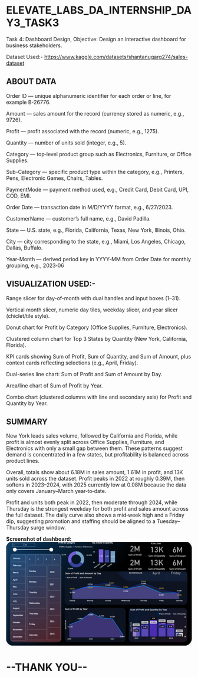 # ELEVATE_LABS_DA_INTERNSHIP_DAY3_TASK3
Task 4: Dashboard Design, Objective: Design an interactive dashboard for business stakeholders.

Dataset Used:- https://www.kaggle.com/datasets/shantanugarg274/sales-dataset

## ABOUT DATA
Order ID — unique alphanumeric identifier for each order or line, for example B-26776.

Amount — sales amount for the record (currency stored as numeric, e.g., 9726).

Profit — profit associated with the record (numeric, e.g., 1275).

Quantity — number of units sold (integer, e.g., 5).

Category — top‑level product group such as Electronics, Furniture, or Office Supplies.

Sub-Category — specific product type within the category, e.g., Printers, Pens, Electronic Games, Chairs, Tables.

PaymentMode — payment method used, e.g., Credit Card, Debit Card, UPI, COD, EMI.

Order Date — transaction date in M/D/YYYY format, e.g., 6/27/2023.

CustomerName — customer’s full name, e.g., David Padilla.

State — U.S. state, e.g., Florida, California, Texas, New York, Illinois, Ohio.

City — city corresponding to the state, e.g., Miami, Los Angeles, Chicago, Dallas, Buffalo.

Year-Month — derived period key in YYYY‑MM from Order Date for monthly grouping, e.g., 2023‑06

## VISUALIZATION USED:-
Range slicer for day-of-month with dual handles and input boxes (1–31).

Vertical month slicer, numeric day tiles, weekday slicer, and year slicer (chiclet/tile style).

Donut chart for Profit by Category (Office Supplies, Furniture, Electronics).

Clustered column chart for Top 3 States by Quantity (New York, California, Florida).

KPI cards showing Sum of Profit, Sum of Quantity, and Sum of Amount, plus context cards reflecting selections (e.g., April, Friday).

Dual-series line chart: Sum of Profit and Sum of Amount by Day.

Area/line chart of Sum of Profit by Year.

Combo chart (clustered columns with line and secondary axis) for Profit and Quantity by Year.

## SUMMARY 
New York leads sales volume, followed by California and Florida, while profit is almost evenly split across Office Supplies, Furniture, and Electronics with only a small gap between them. These patterns suggest demand is concentrated in a few states, but profitability is balanced across product lines.

Overall, totals show about 6.18M in sales amount, 1.61M in profit, and 13K units sold across the dataset. Profit peaks in 2022 at roughly 0.39M, then softens in 2023–2024, with 2025 currently low at 0.08M because the data only covers January–March year‑to‑date.

Profit and units both peak in 2022, then moderate through 2024, while Thursday is the strongest weekday for both profit and sales amount across the full dataset. The daily curve also shows a mid‑week high and a Friday dip, suggesting promotion and staffing should be aligned to a Tuesday–Thursday surge window.

**Screenshot of dashboard:**  
![Preview of dashboard](https://github.com/Arijeet226/ELEVATE_LABS_DA_INTERNSHIP_DAY3_TASK3/blob/bda9fef5415dbbdc1ebef52f13a416d6a7940639/Screenshot%202025-09-25%20173039.png)

# --THANK YOU--
